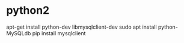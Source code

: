 # python2
apt-get install python-dev libmysqlclient-dev
sudo apt install python-MySQLdb
pip install mysqlclient
